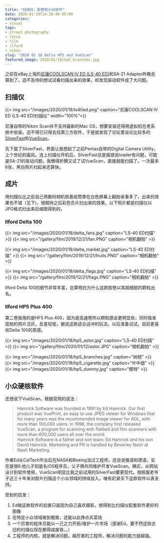 ```yaml
---
title: "扫描仪，胶卷和小众软件"
date: 2020-01-18T14:28:45-05:00
categories:
- visual
tags:
- street photography
- leica
- film
- ilford
- nikon
slug: "2020 01 18 Delta HP5 and VueScan"
featured_image: 2020/01/18/hp5_branches.jpg
---
```


之前在eBay上淘的[尼康COOLSCAN IV ED (LS-40 ED)](https://imaging.nikon.com/lineup/scanner/coolscan_4/index.htm)和SA-21 Adapter昨晚总算到了。迫不及待的想试试看扫描出来的效果，却发现驱动软件成了大问题。

<!--more-->

## 扫描仪

{{< img src="/images/2020/01/18/ls40ed.png" caption="尼康COOLSCAN IV ED (LS-40 ED)扫描仪" width="100%">}}

尼康自带的Nikon Scan并不支持最新的Mac OS，想要安装还得用虚拟机在老系统中安装。迫不得已只得去找第三方软件，于是就发现了论坛里谈论比较多的[SilverFast](https://www.silverfast.com/)和[VueScan](https://www.hamrick.com/)。

先下载了SilverFast，界面让我想起了之前Pentax自带的Digital Camera Utility，上个世纪的画风。连上扫描仪开机后，SilverFast总是报错说loader有问题，可能是SA-21的驱动问题。我懒得折腾又试了试VueScan，直接就能扫描了。一次最多6张，黑白照片扫起来还算快。

## 成片

用扫描仪比之前自己用数码相机抵着纸筒靠在白色屏幕上翻拍省事多了，出来的效果也不错（见下)，很期待之后彩色负片扫出来的效果。以下照片都是扫描仪以JPG格式扫出来后缩图得到的。

### Ilford Delta 100

{{< img src="/images/2020/01/18/delta_fans.jpg" caption="LS-40 ED扫描" >}}
{{< img src="/gallery/film/2019/12/21/fan.PNG" caption="相机翻拍" >}}

{{< img src="/images/2020/01/18/delta_market.jpg" caption="LS-40 ED扫描" >}}
{{< img src="/gallery/film/2019/12/21/fruits.PNG" caption="相机翻拍" >}}

{{< img src="/images/2020/01/18/delta_flags.jpg" caption="LS-40 ED扫描" >}}
{{< img src="/gallery/film/2019/12/21/flags.PNG" caption="相机翻拍" >}}

Ilford Delta 100的细节非常丰富，总算明白为什么这款胶卷以其超细腻的颗粒出名。

### Ilford HP5 Plus 400

第二卷我用的是HF5 Plus 400，因为是高速卷所以颗粒感会更明显些，同时我发现拍的照片泛灰，反差较低，据说这款适合迫冲的玩法，以后准备试试。目前更喜欢Delta 100的质感。

{{< img src="/images/2020/01/18/hp5_astor.jpg" caption="LS-40 ED扫描" >}}
{{< img src="/gallery/film/2020/01/12/astor.JPG" caption="相机翻拍" >}}

{{< img src="/images/2020/01/18/hp5_branches.jpg" caption="树枝" >}}
{{< img src="/images/2020/01/18/hp5_cigarette.jpg" caption="叶中烟" >}}
{{< img src="/images/2020/01/18/hp5_dummy.jpg" caption="模特" >}}

## 小众硬核软件

还想说下VueScan。根据官网的说法：

>Hamrick Software was founded in 1991 by Ed Hamrick. Our first product was VuePrint, an easy to use JPEG viewer for Windows that for many years was the recommended image viewer for AOL, with more than 100,000 users. In 1998, the company first released VueScan, a program for scanning with flatbed and film scanners with more than 600,000 users all over the world.   
Hamrick Software is a father and son team: Ed Hamrick and his son David Hamrick. Marketing and PR is handled by Beverley Nash at Nash Marketing.

作者Ed从CalTech毕业后在NASA和Boeing当过工程师，还会说俄语和德语，实在是很6.他儿子则是名iOS程序员，父子俩共同维护开发VueScan。确实，从网站设计到软件使用，VueScan明显比我之前试用的SilverFast要更现代。很佩服老爷子近三十年来对胶片扫描这个小众领域的持续投入。唯有赶紧买下这款软件以表支持。

受到的启发：

1. Ed做这款软件的初衷只是因为自己喜欢摄影，想得到比扫描仪配套软件更好的图像
2. 在特定小众领域做到极致，还能以此挣点买菜钱
3. 一个厉害的程序员能以一己之力开拓/维护一片市场（感谢Ed，要不然这些古旧的扫描仪现在都得成废铁。。）
4. 工程师的内核，就是解决问题。越厉害的工程师，解决问题的能力就越强。